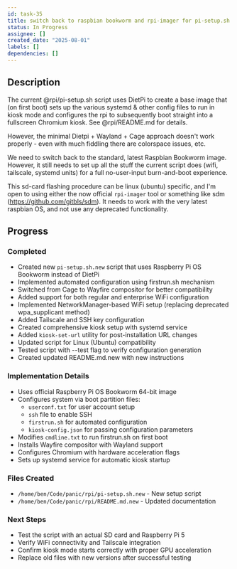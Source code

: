 ```yaml
---
id: task-35
title: switch back to raspbian bookworm and rpi-imager for pi-setup.sh
status: In Progress
assignee: []
created_date: "2025-08-01"
labels: []
dependencies: []
---
```


## Description

The current @rpi/pi-setup.sh script uses DietPi to create a base image that (on
first boot) sets up the various systemd & other config files to run in kiosk
mode and configures the rpi to subsequently boot straight into a fullscreen
Chromium kiosk. See @rpi/README.md for details.

However, the minimal Dietpi + Wayland + Cage approach doesn't work properly -
even with much fiddling there are colorspace issues, etc.

We need to switch back to the standard, latest Raspbian Bookworm image. However,
it still needs to set up all the stuff the current script does (wifi, tailscale,
systemd units) for a full no-user-input burn-and-boot experience.

This sd-card flashing procedure can be linux (ubuntu) specific, and I'm open to
using either the now official `rpi-imager` tool or something like sdm
(https://github.com/gitbls/sdm). It needs to work with the very latest raspbian
OS, and not use any deprecated functionality.

## Progress

### Completed
- Created new `pi-setup.sh.new` script that uses Raspberry Pi OS Bookworm instead of DietPi
- Implemented automated configuration using firstrun.sh mechanism
- Switched from Cage to Wayfire compositor for better compatibility
- Added support for both regular and enterprise WiFi configuration
- Implemented NetworkManager-based WiFi setup (replacing deprecated wpa_supplicant method)
- Added Tailscale and SSH key configuration
- Created comprehensive kiosk setup with systemd service
- Added `kiosk-set-url` utility for post-installation URL changes
- Updated script for Linux (Ubuntu) compatibility
- Tested script with --test flag to verify configuration generation
- Created updated README.md.new with new instructions

### Implementation Details
- Uses official Raspberry Pi OS Bookworm 64-bit image
- Configures system via boot partition files:
  - `userconf.txt` for user account setup
  - `ssh` file to enable SSH
  - `firstrun.sh` for automated configuration
  - `kiosk-config.json` for passing configuration parameters
- Modifies `cmdline.txt` to run firstrun.sh on first boot
- Installs Wayfire compositor with Wayland support
- Configures Chromium with hardware acceleration flags
- Sets up systemd service for automatic kiosk startup

### Files Created
- `/home/ben/Code/panic/rpi/pi-setup.sh.new` - New setup script
- `/home/ben/Code/panic/rpi/README.md.new` - Updated documentation

### Next Steps
- Test the script with an actual SD card and Raspberry Pi 5
- Verify WiFi connectivity and Tailscale integration
- Confirm kiosk mode starts correctly with proper GPU acceleration
- Replace old files with new versions after successful testing
